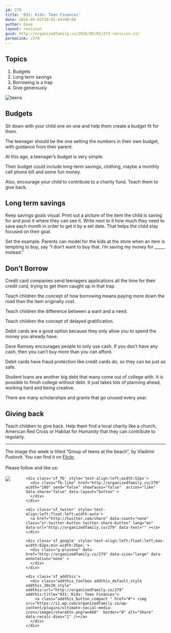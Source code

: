 ```yaml
---
id: 279
title: '031: Kids: Teen Finances'
date: 2016-05-01T10:01:43+00:00
author: Dave
layout: revision
guid: http://organizedfamily.co/2016/05/01/273-revision-v1/
permalink: /279
---
```

## Topics

  1. Budgets
  2. Long term savings
  3. Borrowing is a trap
  4. Give generously

<img src="https://i0.wp.com/organizedfamily.co/wp-content/uploads/2016/05/teenagers.jpg?w=660" alt="teens" data-recalc-dims="1" /> 

## Budgets

Sit down with your child one on one and help them create a budget fit for them.

The teenager should be the one setting the numbers in their own budget, with guidance from their parent.

At this age, a teenager&#8217;s budget is very simple.

Their budget could include long-term savings, clothing, maybe a monthly cell phone bill and some fun money.

Also, encourage your child to contribute to a charity fund. Teach them to give back.

## Long term savings

Keep savings goals visual. Print out a picture of the item the child is saving for and post it where they can see it. Write next to it how much they need to save each month in order to get it by a set date. That helps the child stay focused on their goal.

Set the example. Parents can model for the kids at the store when an item is tempting to buy, say &#8220;I don&#8217;t want to buy that. I&#8217;m saving my money for \_____ instead.&#8221;

## Don&#8217;t Borrow

Credit card companies send teenagers applications all the time for their credit card, trying to get them caught up in that trap.

Teach children the concept of how borrowing means paying more down the road than the item originally cost.

Teach children the difference between a want and a need.

Teach children the concept of delayed gratification.

Debit cards are a good option because they only allow you to spend the money you already have.

Dave Ramsey encourages people to only use cash. If you don&#8217;t have any cash, then you can&#8217;t buy more than you can afford.

Debit cards have fraud protection like credit cards do, so they can be just as safe.

Student loans are another big debt that many come out of college with. It is possible to finish college without debt. It just takes lots of planning ahead, working hard and being creative.

There are many scholarships and grants that go unused every year.

## Giving back

Teach children to give back. Help them find a local charity like a church, American Red Cross or Habitat for Humanity that they can contribute to regularly.

* * *

The image this week is titled &#8220;Group of teens at the beach&#8221;, by Vladimir Pustovit. You can find it on [Flickr](https://www.flickr.com/photos/pustovit/14689258425).

<div class='sfsi_Sicons' style='width: 100%; display: inline-block; vertical-align: middle; text-align:left'>
  <div style='margin:0px 8px 0px 0px; line-height: 24px'>
    <span>Please follow and like us:</span>
  </div>
  
  <div class='sfsi_socialwpr'>
    <div class='sf_subscrbe' style='text-align:left;float:left;width:64px'>
      <a href="http://www.specificfeeds.com/widget/emailsubscribe/MTc5ODgx/OA==/" target="_blank"><img src="https://i2.wp.com/organizedfamily.co/wp-content/plugins/ultimate-social-media-icons/images/follow_subscribe.png?w=660" data-recalc-dims="1" /></a>
    </div>
    
    <div class='sf_fb' style='text-align:left;width:52px'>
      <div class="fb-like" href="http://organizedfamily.co/279" width="180" send="false" showfaces="false"  action="like" data-share="false" data-layout="button" >
      </div>
    </div>
    
    <div class='sf_twiter' style='text-align:left;float:left;width:auto'>
      <a href="http://twitter.com/share" data-count="none" class="sr-twitter-button twitter-share-button" lang="en" data-url="http://organizedfamily.co/279" data-text="" ></a>
    </div>
    
    <div class='sf_google' style='text-align:left;float:left;max-width:62px;min-width:35px;'>
      <div class="g-plusone" data-href="http://organizedfamily.co/279" data-size="large" data-annotation="none" >
      </div>
    </div>
    
    <div class='sf_addthis'>
      <div class="addthis_toolbox addthis_default_style addthis_20x20_style" addthis:url="http://organizedfamily.co/279" addthis:title="031: Kids: Teen Finances">
        <a class="addthis_button_compact " href="#"> <img src="https://i1.wp.com/organizedfamily.co/wp-content/plugins/ultimate-social-media-icons/images/sharebtn.png?w=660"  border="0" alt="Share" data-recalc-dims="1" /></a>
      </div>
    </div>
  </div>
</div>
